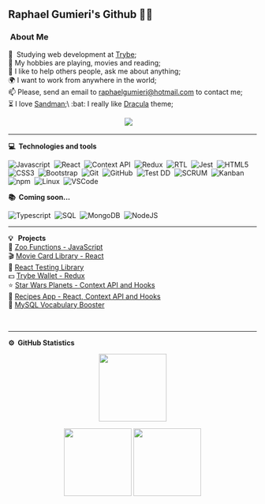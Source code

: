 ## Raphael Gumieri's Github :man_technologist:

### &nbsp;About Me

:rocket: &nbsp;Studying web development at [Trybe](https://www.betrybe.com/);\
🤔 My hobbies are playing, movies and reading;\
💬 I like to help others people, ask me about anything;\
🌍 I want to work from anywhere in the world;\
📫 Please, send an email to raphaelgumieri@hotmail.com to contact me;\
:hourglass_flowing_sand:	I love [Sandman](https://en.wikipedia.org/wiki/The_Sandman_(comic_book));\
:bat: I really like [Dracula](https://draculatheme.com/) theme;




<p align="center">
  <a href="https://www.linkedin.com/in/raphaelgumieri/"><img src="https://img.shields.io/badge/linkedin-%230077B5.svg?&style=for-the-badge&logo=linkedin&logoColor=white" /></a>&nbsp;&nbsp;&nbsp;&nbsp;
</p>

<hr/>


<b> :computer: &nbsp;Technologies and tools</b>
  <br/>


![Javascript](https://img.shields.io/badge/-Javascript-yellow?style=flat=square&logo=javascript&logoColor=white)&nbsp;
![React](https://img.shields.io/badge/-React-61DAFB?style=flat=square&logo=react&logoColor=black)&nbsp;
![Context API](https://img.shields.io/badge/-Context%20API-61DAFB?style=flat=square&logo=react&logoColor=black)&nbsp;
![Redux](https://img.shields.io/badge/-Redux-764ABC?style=flat=square&logo=redux&logoColor=white)&nbsp;
![RTL](https://img.shields.io/badge/-RTL-61DAFB?style=flat=square&logo=react&logoColor=black)&nbsp;
![Jest](https://img.shields.io/badge/-Jest-C21325?style=flat=square&logo=jest&logoColor=white)&nbsp;
![HTML5](https://img.shields.io/badge/-HTML5-E34F26?style=flat=square&logo=html5&logoColor=white)&nbsp;
![CSS3](https://img.shields.io/badge/-CSS3-1572B6?style=flat=square&logo=css3&logoColor=white)&nbsp;
![Bootstrap](https://img.shields.io/badge/-Bootstrap-7952B3?style=flat=square&logo=bootstrap&logoColor=white)&nbsp;
![Git](https://img.shields.io/badge/-Git-F05032?style=flat=square&logo=git&logoColor=white)&nbsp;
![GitHub](https://img.shields.io/badge/-GitHub-181717?style=flat=square&logo=github&logoColor=white)&nbsp;
![Test DD](https://img.shields.io/badge/-Test%20DD-orange?style=flat=square)&nbsp;
![SCRUM](https://img.shields.io/badge/-SCRUM-blue?style=flat=square)&nbsp;
![Kanban](https://img.shields.io/badge/-Kanban-grey?style=flat=square)&nbsp;
![npm](https://img.shields.io/badge/-npm-CB3837?style=flat=square&logo=npm&logoColor=white)&nbsp;
![Linux](https://img.shields.io/badge/-Linux-FCC624?style=flat=square&logo=linux&logoColor=black)&nbsp;
![VSCode](https://img.shields.io/badge/-VSCode-007ACC?style=flat=square&logo=visual-studio-code&logoColor=white)&nbsp;
<!-- ![]()&nbsp; -->

<b> :books: &nbsp;Coming soon...</b>
<br/>

![Typescript](https://img.shields.io/badge/-TypeScript-3178C6?style=flat=square&logo=typescript&logoColor=white)&nbsp;
![SQL](https://img.shields.io/badge/-SQL-4479A1?style=flat=square&logo=mysql&logoColor=white)&nbsp;
![MongoDB](https://img.shields.io/badge/-MongoDB-47A248?style=flat=square&logo=mongodb&logoColor=white)&nbsp;
![NodeJS](https://img.shields.io/badge/-Node.Js-339933?style=flat=square&logo=node-dot-js&logoColor=white)&nbsp;
<!-- ![]()&nbsp; -->

<hr/>

<b> :bulb: &nbsp; Projects</b>\
:lion: [Zoo Functions - JavaScript](https://github.com/tryber/sd-010-b-project-zoo-functions/tree/raphael-gumieri-project-zoo-functions)\
:clapper: [Movie Card Library - React](https://github.com/tryber/sd-010-b-project-movie-card-library-crud/pull/60)\
:test_tube: [React Testing Library](https://github.com/tryber/sd-010-b-project-react-testing-library/pull/21)\
:dollar: [Trybe Wallet - Redux](https://github.com/tryber/sd-010-b-project-trybewallet/pull/61)\
:star: [Star Wars Planets - Context API and Hooks](https://github.com/tryber/sd-010-b-project-starwars-planets-search/pull/50)\
:meat_on_bone: [Recipes App - React, Context API and Hooks](https://github.com/tryber/sd-010-b-project-recipes-app/tree/main-group-21-css-1)\
:floppy_disk: [MySQL Vocabulary Booster](https://github.com/tryber/sd-010-b-mysql-vocabulary-booster/pull/41)







  <br/>
 <hr/>

<b>:gear: &nbsp;GitHub Statistics</b>
<br/>
  <p align="center">
      <img height="137px" src="https://github-readme-streak-stats.herokuapp.com/?user=raphaelgumieri&hide_border=true&theme=dracula" />
  </p>
  <p align="center">
      <img height="137px" src="https://github-readme-stats.vercel.app/api?username=raphaelgumieri&hide_title=true&hide_border=true&show_icons=true&include_all_commits=true&count_private=true&line_height=21&theme=dracula" /> <img height="137px" src="https://github-readme-stats.vercel.app/api/top-langs/?username=vanellijoao&hide=html&hide_title=true&hide_border=true&layout=compact&langs_count=8&theme=dracula" />
  </p>

